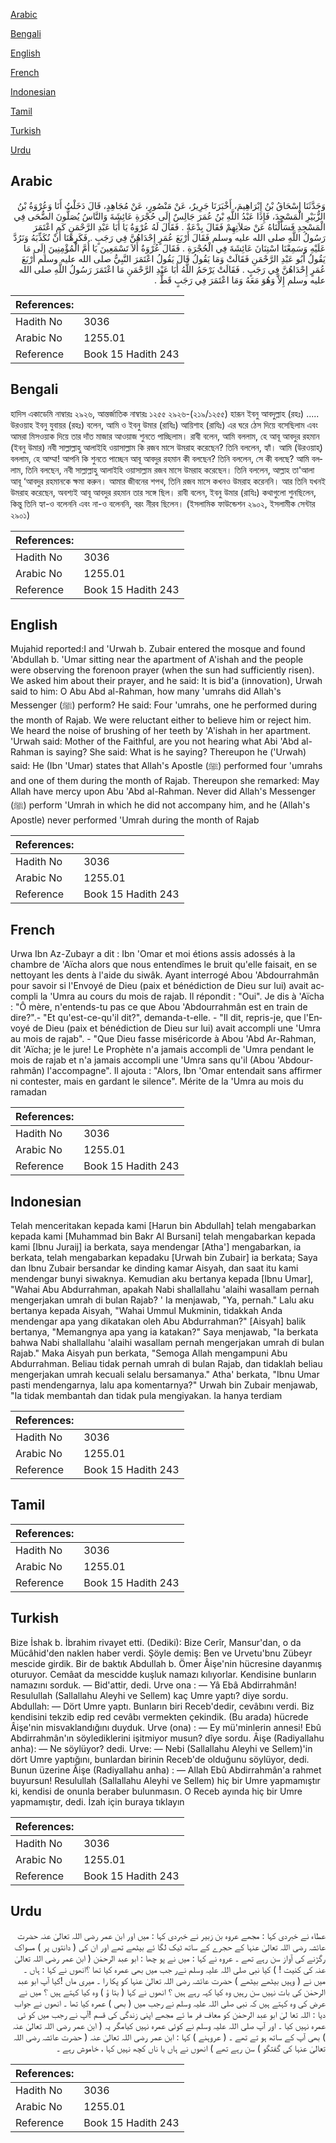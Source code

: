 [Arabic](#arabic)

[Bengali](#bengali)

[English](#english)

[French](#french)

[Indonesian](#indonesian)

[Tamil](#tamil)

[Turkish](#turkish)

[Urdu](#urdu)

## Arabic


<div dir="rtl" lang="ar" style={{fontSize:'larger',backgroundColor:'#f8f9fa',padding:20}}>
وَحَدَّثَنَا إِسْحَاقُ بْنُ إِبْرَاهِيمَ، أَخْبَرَنَا جَرِيرٌ، عَنْ مَنْصُورٍ، عَنْ مُجَاهِدٍ، قَالَ دَخَلْتُ أَنَا وَعُرْوَةُ بْنُ الزُّبَيْرِ الْمَسْجِدَ، فَإِذَا عَبْدُ اللَّهِ بْنُ عُمَرَ جَالِسٌ إِلَى حُجْرَةِ عَائِشَةَ وَالنَّاسُ يُصَلُّونَ الضُّحَى فِي الْمَسْجِدِ فَسَأَلْنَاهُ عَنْ صَلاَتِهِمْ فَقَالَ بِدْعَةٌ ‏.‏ فَقَالَ لَهُ عُرْوَةُ يَا أَبَا عَبْدِ الرَّحْمَنِ كَمِ اعْتَمَرَ رَسُولُ اللَّهِ صلى الله عليه وسلم فَقَالَ أَرْبَعَ عُمَرٍ إِحْدَاهُنَّ فِي رَجَبٍ ‏.‏ فَكَرِهْنَا أَنْ نُكَذِّبَهُ وَنَرُدَّ عَلَيْهِ وَسَمِعْنَا اسْتِنَانَ عَائِشَةَ فِي الْحُجْرَةِ ‏.‏ فَقَالَ عُرْوَةُ أَلاَ تَسْمَعِينَ يَا أُمَّ الْمُؤْمِنِينَ إِلَى مَا يَقُولُ أَبُو عَبْدِ الرَّحْمَنِ فَقَالَتْ وَمَا يَقُولُ قَالَ يَقُولُ اعْتَمَرَ النَّبِيُّ صلى الله عليه وسلم أَرْبَعَ عُمَرٍ إِحْدَاهُنَّ فِي رَجَبٍ ‏.‏ فَقَالَتْ يَرْحَمُ اللَّهُ أَبَا عَبْدِ الرَّحْمَنِ مَا اعْتَمَرَ رَسُولُ اللَّهِ صلى الله عليه وسلم إِلاَّ وَهُوَ مَعَهُ وَمَا اعْتَمَرَ فِي رَجَبٍ قَطُّ ‏.‏
</div>
<div style={{backgroundColor:'#f8f9fa',padding:20, marginBottom: 10}}><table> <thead> <tr> <th>References:</th> <th></th> </tr> </thead> <tbody><tr><td>Hadith No</td><td>3036</td></tr><tr><td>Arabic No</td><td>1255.01</td></tr><tr><td>Reference</td><td>Book 15 Hadith 243</td></tr></tbody></table></div>

## Bengali


<div dir="ltr" lang="bn" style={{fontSize:'larger',backgroundColor:'#f8f9fa',padding:20}}>
হাদিস একাডেমি নাম্বারঃ ২৯২৬, আন্তর্জাতিক নাম্বারঃ ১২৫৫ ২৯২৬-(২১৯/১২৫৫) হারূন ইবনু আবদুল্লাহ (রহঃ) ..... উরওয়াহ ইবনু যুবায়র (রহঃ) বলেন, আমি ও ইবনু উমার (রাযিঃ) আয়িশাহ (রাযিঃ) এর ঘরে ঠেস দিয়ে বসেছিলাম এবং আমরা মিসওয়াক দিয়ে তার দাঁত মাজার আওয়াজ শুনতে পাচ্ছিলাম। রাবী বলেন, আমি বললাম, হে আবূ আবদুর রহমান (ইবনু উমার) নবী সাল্লাল্লাহু আলাইহি ওয়াসাল্লাম কি রজব মাসে উমরাহ করেছেন? তিনি বললেন, হ্যাঁ। আমি (উরওয়াহ্) বললাম, হে আম্মা! আপনি কি শুনতে পাচ্ছেন আবূ আবদুর রহমান কী বলছেন? তিনি বললেন, সে কী বলছে? আমি বললাম, তিনি বলছেন, নবী সাল্লাল্লাহু আলাইহি ওয়াসাল্লাম রজব মাসে উমরাহ করেছেন। তিনি বললেন, আল্লাহ তা'আলা আবূ ‘আবদুর রহমানকে ক্ষমা করুন। আমার জীবনের শপথ, তিনি রজব মাসে কখনও উমরাহ করেননি। আর তিনি যখনই উমরাহ করেছেন, অবশ্যই আবূ আবদুর রহমান তার সঙ্গে ছিল। রাবী বলেন, ইবনু উমার (রাযিঃ) কথাগুলো শুনছিলেন, কিন্তু তিনি হ্যা-ও বলেননি এবং না-ও বলেননি, বরং নীরব ছিলেন। (ইসলামিক ফাউন্ডেশন ২৯০২, ইসলামীক সেন্টার ২৯০১)
</div>
<div style={{backgroundColor:'#f8f9fa',padding:20, marginBottom: 10}}><table> <thead> <tr> <th>References:</th> <th></th> </tr> </thead> <tbody><tr><td>Hadith No</td><td>3036</td></tr><tr><td>Arabic No</td><td>1255.01</td></tr><tr><td>Reference</td><td>Book 15 Hadith 243</td></tr></tbody></table></div>

## English


<div dir="ltr" lang="en" style={{fontSize:'larger',backgroundColor:'#f8f9fa',padding:20}}>
Mujahid reported:I and 'Urwah b. Zubair entered the mosque and found 'Abdullah b. 'Umar sitting near the apartment of A'ishah and the people were observing the forenoon prayer (when the sun had sufficiently risen). We asked him about their prayer, and he said: It is bid'a (innovation), Urwah said to him: O Abu Abd al-Rahman, how many 'umrahs did Allah's Messenger (ﷺ) perform? He said: Four 'umrahs, one he performed during the month of Rajab. We were reluctant either to believe him or reject him. We heard the noise of brushing of her teeth by 'A'ishah in her apartment. 'Urwah said: Mother of the Faithful, are you not hearing what Abi 'Abd al-Rahman is saying? She said: What is he saying? Thereupon he ('Urwah) said: He (Ibn 'Umar) states that Allah's Apostle (ﷺ) performed four 'umrahs and one of them during the month of Rajab. Thereupon she remarked: May Allah have mercy upon Abu 'Abd al-Rahman. Never did Allah's Messenger (ﷺ) perform 'Umrah in which he did not accompany him, and he (Allah's Apostle) never performed 'Umrah during the month of Rajab
</div>
<div style={{backgroundColor:'#f8f9fa',padding:20, marginBottom: 10}}><table> <thead> <tr> <th>References:</th> <th></th> </tr> </thead> <tbody><tr><td>Hadith No</td><td>3036</td></tr><tr><td>Arabic No</td><td>1255.01</td></tr><tr><td>Reference</td><td>Book 15 Hadith 243</td></tr></tbody></table></div>

## French


<div dir="ltr" lang="fr" style={{fontSize:'larger',backgroundColor:'#f8f9fa',padding:20}}>
Urwa Ibn Az-Zubayr a dit : Ibn 'Omar et moi étions assis adossés à la chambre de 'Aïcha alors que nous entendîmes le bruit qu'elle faisait, en se nettoyant les dents à l'aide du siwâk. Ayant interrogé Abou 'Abdourrahmân pour savoir si l'Envoyé de Dieu (paix et bénédiction de Dieu sur lui) avait accompli la 'Umra au cours du mois de rajab. Il répondit : "Oui". Je dis à 'Aïcha : "Ô mère, n'entends-tu pas ce que Abou 'Abdourrahmân est en train de dire?".- "Et qu'est-ce-qu'il dit?", demanda-t-elle. - "Il dit, repris-je, que l'Envoyé de Dieu (paix et bénédiction de Dieu sur lui) avait accompli une 'Umra au mois de rajab". - "Que Dieu fasse miséricorde à Abou 'Abd Ar-Rahman, dit 'Aïcha; je le jure! Le Prophète n'a jamais accompli de 'Umra pendant le mois de rajab et n'a jamais accompli une 'Umra sans qu'il (Abou 'Abdourrahmân) l'accompagne". Il ajouta : "Alors, Ibn 'Omar entendait sans affirmer ni contester, mais en gardant le silence". Mérite de la 'Umra au mois du ramadan
</div>
<div style={{backgroundColor:'#f8f9fa',padding:20, marginBottom: 10}}><table> <thead> <tr> <th>References:</th> <th></th> </tr> </thead> <tbody><tr><td>Hadith No</td><td>3036</td></tr><tr><td>Arabic No</td><td>1255.01</td></tr><tr><td>Reference</td><td>Book 15 Hadith 243</td></tr></tbody></table></div>

## Indonesian


<div dir="ltr" lang="id" style={{fontSize:'larger',backgroundColor:'#f8f9fa',padding:20}}>
Telah menceritakan kepada kami [Harun bin Abdullah] telah mengabarkan kepada kami [Muhammad bin Bakr Al Bursani] telah mengabarkan kepada kami [Ibnu Juraij] ia berkata, saya mendengar [Atha'] mengabarkan, ia berkata, telah mengabarkan kepadaku [Urwah bin Zubair] ia berkata; Saya dan Ibnu Zubair bersandar ke dinding kamar Aisyah, dan saat itu kami mendengar bunyi siwaknya. Kemudian aku bertanya kepada [Ibnu Umar], "Wahai Abu Abdurrahman, apakah Nabi shallallahu 'alaihi wasallam pernah mengerjakan umrah di bulan Rajab? ' Ia menjawab, "Ya, pernah." Lalu aku bertanya kepada Aisyah, "Wahai Ummul Mukminin, tidakkah Anda mendengar apa yang dikatakan oleh Abu Abdurrahman?" [Aisyah] balik bertanya, "Memangnya apa yang ia katakan?" Saya menjawab, "Ia berkata bahwa Nabi shallallahu 'alaihi wasallam pernah mengerjakan umrah di bulan Rajab." Maka Aisyah pun berkata, "Semoga Allah mengampuni Abu Abdurrahman. Beliau tidak pernah umrah di bulan Rajab, dan tidaklah beliau mengerjakan umrah kecuali selalu bersamanya." Atha' berkata, "Ibnu Umar pasti mendengarnya, lalu apa komentarnya?" Urwah bin Zubair menjawab, "Ia tidak membantah dan tidak pula mengiyakan. Ia hanya terdiam
</div>
<div style={{backgroundColor:'#f8f9fa',padding:20, marginBottom: 10}}><table> <thead> <tr> <th>References:</th> <th></th> </tr> </thead> <tbody><tr><td>Hadith No</td><td>3036</td></tr><tr><td>Arabic No</td><td>1255.01</td></tr><tr><td>Reference</td><td>Book 15 Hadith 243</td></tr></tbody></table></div>

## Tamil


<div dir="ltr" lang="ta" style={{fontSize:'larger',backgroundColor:'#f8f9fa',padding:20}}>

</div>
<div style={{backgroundColor:'#f8f9fa',padding:20, marginBottom: 10}}><table> <thead> <tr> <th>References:</th> <th></th> </tr> </thead> <tbody><tr><td>Hadith No</td><td>3036</td></tr><tr><td>Arabic No</td><td>1255.01</td></tr><tr><td>Reference</td><td>Book 15 Hadith 243</td></tr></tbody></table></div>

## Turkish


<div dir="ltr" lang="tr" style={{fontSize:'larger',backgroundColor:'#f8f9fa',padding:20}}>
Bize İshak b. İbrahim rivayet etti. (Dediki): Bize Cerîr, Mansur'dan, o da Mücâhid'den naklen haber verdi. Şöyle demiş: Ben ve Urvetu'bnu Zübeyr mescide girdik. Bir de baktık Abdullah b. Ömer Âişe'nin hücresine dayanmış oturuyor. Cemâat da mescidde kuşluk namazı kılıyorlar. Kendisine bunların namazını sorduk. — Bid'attir, dedi. Urve ona : — Yâ Ebâ Abdirrahmân! Resulullah (Sallallahu Aleyhi ve Sellem) kaç Umre yaptı? diye sordu. Abdullah: — Dört Umre yaptı. Bunların biri Receb'dedir, cevâbını verdi. Biz kendisini tekzib edip red cevâbı vermekten çekindik. (Bu arada) hücrede Âişe'nin misvaklandığını duyduk. Urve (ona) : — Ey mü'minlerin annesi! Ebû Abdirrahmân'ın söylediklerini işitmiyor musun? dîye sordu. Âişe (Radiyallahu anha): — Ne söylüyor? dedi. Urve: — Nebi (Sallallahu Aleyhi ve Sellem)'in dört Umre yaptığını, bunlardan birinin Receb'de olduğunu söylüyor, dedi. Bunun üzerine Âişe (Radiyallahu anha) : — Allah Ebû Abdirrahmân'a rahmet buyursun! Resulullah (Sallallahu Aleyhi ve Sellem) hiç bir Umre yapmamıştır ki, kendisi de onunla beraber bulunmasın. O Receb ayında hiç bir Umre yapmamıştır, dedi. İzah için buraya tıklayın
</div>
<div style={{backgroundColor:'#f8f9fa',padding:20, marginBottom: 10}}><table> <thead> <tr> <th>References:</th> <th></th> </tr> </thead> <tbody><tr><td>Hadith No</td><td>3036</td></tr><tr><td>Arabic No</td><td>1255.01</td></tr><tr><td>Reference</td><td>Book 15 Hadith 243</td></tr></tbody></table></div>

## Urdu


<div dir="rtl" lang="ur" style={{fontSize:'larger',backgroundColor:'#f8f9fa',padding:20}}>
عطاء نے خبردی کہا : مجھے عروہ بن زبیر نے خبردی کہا : میں اور ابن عمر رضی اللہ تعالیٰ عنہ حضرت عائشہ رضی اللہ تعالیٰ عنہا کے حجرے کے ساتھ ٹیک لگا ئے بیٹھے تھے اور ان کی ( دانتوں پر ) مسواک رگڑنے کی آواز سن رہے تھے ۔ عروہ نے کہا : میں نے پو چھا : ابو عبد الرحمٰن ( ابن عمر رضی اللہ تعالیٰ عنہ کی کنیت ! ) کیا نبی صلی اللہ علیہ وسلم نےر جب میں بھی عمرہ کیا تھا ؟انھوں نے کہا : ہاں ۔ میں نے ( وہیں بیٹھے بیٹھے ) حضرت عائشہ رضی اللہ تعالیٰ عنہا کو پکا را ۔ میری ماں !کیا آپ ابو عبد الرحمٰن کی بات نہیں سن رہیں وہ کیا کہہ رہے ہیں ؟ انھوں نے کہا ( بتا ؤ ) وہ کیا کہتے ہیں ؟ میں نے عرض کی وہ کہتے ہیں کہ نبی صلی اللہ علیہ وسلم نے رجب میں ( بھی ) عمرہ کیا تھا ۔ انھوں نے جواب دیا : اللہ تعا لیٰ ابو عبد الرحمٰن کو معاف فر ما ئے مجھے اپنی زندگی کی قسم !آپ نے رجب میں کو ئی عمرہ نہیں کیا ۔ اور آپ صلی اللہ علیہ وسلم نے کوئی عمرہ نہیں کیامگر یہ ( ابن عمر رضی اللہ تعالیٰ عنہ ) بھی آپ کے ساتھ ہو تے تھے ۔ ( عروہنے ) کہا : ابن عمر رضی اللہ تعالیٰ عنہ ( حضرت عائشہ رضی اللہ تعالیٰ عنہا کی گفتگو ) سن رہے تھے ) انھوں نے ہاں یا ناں کچھ نہیں کہا ، خاموش رہے ۔
</div>
<div style={{backgroundColor:'#f8f9fa',padding:20, marginBottom: 10}}><table> <thead> <tr> <th>References:</th> <th></th> </tr> </thead> <tbody><tr><td>Hadith No</td><td>3036</td></tr><tr><td>Arabic No</td><td>1255.01</td></tr><tr><td>Reference</td><td>Book 15 Hadith 243</td></tr></tbody></table></div>